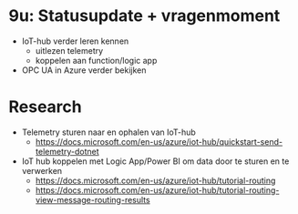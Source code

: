 # 9u: Statusupdate + vragenmoment
- IoT-hub verder leren kennen 
    - uitlezen telemetry
    - koppelen aan function/logic app
- OPC UA in Azure verder bekijken

# Research
- Telemetry sturen naar en ophalen van IoT-hub
    - https://docs.microsoft.com/en-us/azure/iot-hub/quickstart-send-telemetry-dotnet
- IoT hub koppelen met Logic App/Power BI om data door te sturen en te verwerken
    - https://docs.microsoft.com/en-us/azure/iot-hub/tutorial-routing
    - https://docs.microsoft.com/en-us/azure/iot-hub/tutorial-routing-view-message-routing-results
